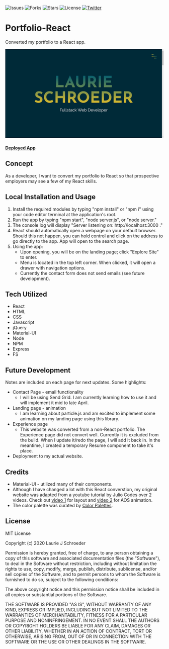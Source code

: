![Issues](https://img.shields.io/github/issues/clauries/Portfolio-React)  ![Forks](https://img.shields.io/github/forks/clauries/Portfolio-React)  ![Stars](https://img.shields.io/github/stars/clauries/Portfolio-React)  ![License](https://img.shields.io/github/license/clauries/Portfolio-React)  [![Twitter](https://img.shields.io/twitter/url?style=social)](https://twitter.com/intent/tweet?text=Wow:&url=https%3A%2F%2Fgithub.com%2Fclauries%2FPortfolio-React)

# Portfolio-React
Converted my portfolio to a React app. 

<img src="client\public\assets\imgs\portfolio.png"/>

#### [Deployed App](https://schroeder-portfolio.herokuapp.com/)

## Concept
As a developer, I want to convert my portfolio to React so that prospective employers may see a few of my React skills.

## Local Installation and Usage
1. Install the required modules by typing "npm install" or "npm i" using your code editor terminal at the application's root.
2. Run the app by typing "npm start", "node server.js", or "node server."
3. The console log will display "Server listening on: http://localhost:3000 ."
4. React should automatically open a webpage on your default browser. Should this not happen, you can hold control and click on the address to go directly to the app. App will open to the search page.
5. Using the app: 
    * Upon opening, you will be on the landing page; click "Explore Site" to enter.
    * Menu is located in the top left corner. When clicked, it will open a drawer with navigation options.
    * Currently the contact form does not send emails (see future development).

## Tech Utilized
* React
* HTML
* CSS
* Javascript
* jQuery
* Material-UI
* Node
* NPM
* Express
* FS

## Future Development
Notes are included on each page for next updates. Some highlights:
* Contact Page - email functionality
    * I will be using Send Grid. I am currently learning how to use it and will implement it mid to late April.
* Landing page - animation
    * I am learning about particle.js and am excited to implement some animation on my landing page using this library. 
* Experience page
    * This website was converted from a non-React portfolio. The Experience page did not convert well. Currently it is excluded from the build. When I update it/redo the page, I will add it back in. In the meantime, I created a temporary Resume component to take it's place. 
* Deployment to my actual website.


## Credits 
* Material-UI - utilized many of their components. 
* Although I have changed a lot with this React converstion, my original website was adapted from a youtube tutorial by Julio Codes over 2 videos. Check out [video 1](https://youtu.be/T7PnWnTgusc) for layout and [video 2](https://youtu.be/inCl01EJkts) for AOS animation.
* The color palette was curated by [Color Palettes](https://colorpalettes.net/color-palette-971/).


## License

MIT License

Copyright (c) 2020 Laurie J Schroeder

Permission is hereby granted, free of charge, to any person obtaining a copy
of this software and associated documentation files (the "Software"), to deal
in the Software without restriction, including without limitation the rights
to use, copy, modify, merge, publish, distribute, sublicense, and/or sell
copies of the Software, and to permit persons to whom the Software is
furnished to do so, subject to the following conditions:

The above copyright notice and this permission notice shall be included in all
copies or substantial portions of the Software.

THE SOFTWARE IS PROVIDED "AS IS", WITHOUT WARRANTY OF ANY KIND, EXPRESS OR
IMPLIED, INCLUDING BUT NOT LIMITED TO THE WARRANTIES OF MERCHANTABILITY,
FITNESS FOR A PARTICULAR PURPOSE AND NONINFRINGEMENT. IN NO EVENT SHALL THE
AUTHORS OR COPYRIGHT HOLDERS BE LIABLE FOR ANY CLAIM, DAMAGES OR OTHER
LIABILITY, WHETHER IN AN ACTION OF CONTRACT, TORT OR OTHERWISE, ARISING FROM,
OUT OF OR IN CONNECTION WITH THE SOFTWARE OR THE USE OR OTHER DEALINGS IN THE
SOFTWARE.
